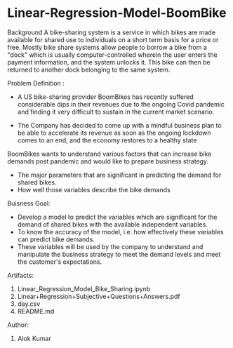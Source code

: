 # Linear-Regression-Model-BoomBike


Background
A bike-sharing system is a service in which bikes are made available for shared use to individuals on a short term basis for a price or free.
Mostly bike share systems allow people to borrow a bike from a "dock" which is usually computer-controlled wherein the user enters the payment information, and the system unlocks it. This bike can then be returned to another dock belonging to the same system.

Problem Definition :
 - A US bike-sharing provider BoomBikes has recently suffered considerable dips in their revenues due to the ongoing Covid pandemic and finding it very difficult to sustain in the current market scenario.

 - The Company has decided to come up with a mindful business plan to be able to accelerate its revenue as soon as the ongoing lockdown comes to an end, and the economy restores to a healthy state

 BoomBikes wants to understand various factors that can increase bike demands post pandemic and would like to prepare business strategy.
 - The major parameters that are significant in predicting the demand for shared bikes.
 - How well those variables describe the bike demands


Buisness Goal:
 - Develop a model to predict the variables which are significant for the demand of shared bikes with the available independent variables.
 - To know the accuracy of the model, i.e. how effectively these variables can predict bike demands.
 - These variables will be used by the company to understand and manipulate the business strategy to meet the demand levels and meet the customer's expectations.


Artifacts:
1. Linear_Regression_Model_Bike_Sharing.ipynb
2. Linear+Regression+Subjective+Questions+Answers.pdf
3. day.csv
4. README.md


Author:

1. Alok Kumar



